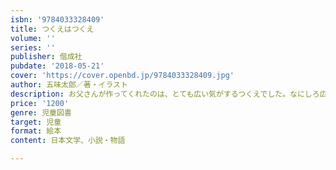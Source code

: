 ```yaml
---
isbn: '9784033328409'
title: つくえはつくえ
volume: ''
series: ''
publisher: 偕成社
pubdate: '2018-05-21'
cover: 'https://cover.openbd.jp/9784033328409.jpg'
author: 五味太郎／著・イラスト
description: お父さんが作ってくれたのは、とても広い気がするつくえでした。なにしろ広いから、何をしてもだいじょうぶ！　でもそのうち……?
price: '1200'
genre: 児童図書
target: 児童
format: 絵本
content: 日本文学、小説・物語

---
```

